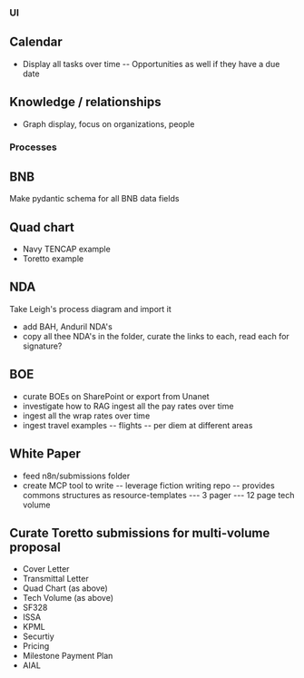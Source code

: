 ### UI

## Calendar
- Display all tasks over time
-- Opportunities as well if they have a due date

## Knowledge / relationships
- Graph display, focus on organizations, people

### Processes

## BNB
Make pydantic schema for all BNB data fields

## Quad chart
- Navy TENCAP example
- Toretto example

## NDA
Take Leigh's process diagram and import it
- add BAH, Anduril NDA's
- copy all thee NDA's in the folder, curate the links to each, read each for signature?

## BOE
- curate BOEs on SharePoint or export from Unanet
- investigate how to RAG ingest all the pay rates over time
- ingest all the wrap rates over time
- ingest travel examples
-- flights
-- per diem at different areas

## White Paper
- feed n8n/submissions folder
- create MCP tool to write
-- leverage fiction writing repo
-- provides commons structures as resource-templates
--- 3 pager
--- 12 page tech volume

## Curate Toretto submissions for multi-volume proposal
- Cover Letter
- Transmittal Letter
- Quad Chart (as above)
- Tech Volume (as above)
- SF328
- ISSA
- KPML
- Securtiy
- Pricing
- Milestone Payment Plan
- AIAL

